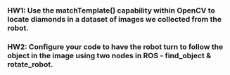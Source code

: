 ### HW1: Use the matchTemplate() capability within OpenCV to locate diamonds in a dataset of images we collected from the robot.

### HW2: Configure your code to have the robot turn to follow the object in the image using two nodes in ROS - find_object & rotate_robot.

